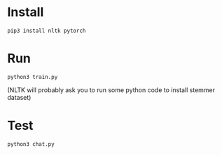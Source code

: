 # Install

	pip3 install nltk pytorch

# Run

	python3 train.py

(NLTK will probably ask you to run some python code to install stemmer dataset)

# Test

	python3 chat.py

